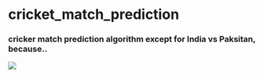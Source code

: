 # cricket_match_prediction

###  cricker match prediction algorithm except for India vs Paksitan, because..
![](http://st3.cricketcountry.com/wp-content/uploads/2015/02/Tanmay-Mukherjee-article2.jpg)

